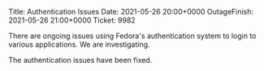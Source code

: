 Title: Authentication Issues
Date: 2021-05-26 20:00+0000
OutageFinish: 2021-05-26 21:00+0000
Ticket: 9982

There are ongoing issues using Fedora's authentication system to login
to various applications. We are investigating.

The authentication issues have been fixed.
